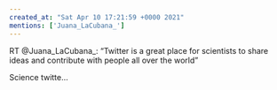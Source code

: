```yaml
---
created_at: "Sat Apr 10 17:21:59 +0000 2021"
mentions: ['Juana_LaCubana_']
---
```


RT @Juana_LaCubana_: “Twitter is a great place for scientists to share ideas and contribute with people all over the world”

Science twitte…